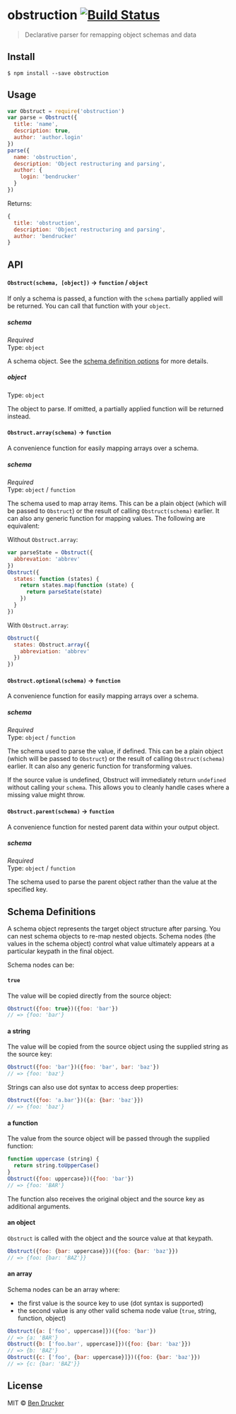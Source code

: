 # obstruction [![Build Status](https://travis-ci.org/bendrucker/obstruction.svg?branch=master)](https://travis-ci.org/bendrucker/obstruction)

> Declarative parser for remapping object schemas and data

## Install

```
$ npm install --save obstruction
```


## Usage

```js
var Obstruct = require('obstruction')
var parse = Obstruct({
  title: 'name',
  description: true,
  author: 'author.login'
})
parse({
  name: 'obstruction',
  description: 'Object restructuring and parsing',
  author: {
    login: 'bendrucker'
  }
})
```

Returns:

```js
{
  title: 'obstruction',
  description: 'Object restructuring and parsing',
  author: 'bendrucker'
}
```

## API

#### `Obstruct(schema, [object])` -> `function` / `object`

If only a schema is passed, a function with the `schema` partially applied will be returned. You can call that function with your `object`.

##### schema

*Required*  
Type: `object`

A schema object. See the [schema definition options](#schema-definition) for more details.

##### object

Type: `object`  

The object to parse. If omitted, a partially applied function will be returned instead.

#### `Obstruct.array(schema)` -> `function`

A convenience function for easily mapping arrays over a schema.

##### schema

*Required*  
Type: `object` / `function`

The schema used to map array items. This can be a plain object (which will be passed to `Obstruct`) or the result of calling `Obstruct(schema)` earlier. It can also any generic function for mapping values. The following are equivalent:

Without `Obstruct.array`:

```js
var parseState = Obstruct({
  abbrevation: 'abbrev'
})
Obstruct({
  states: function (states) {
    return states.map(function (state) {
      return parseState(state)
    })
  }
})
```

With `Obstruct.array`:

```js
Obstruct({
  states: Obstruct.array({
    abbreviation: 'abbrev'
  })
})
```

#### `Obstruct.optional(schema)` -> `function`

A convenience function for easily mapping arrays over a schema.

##### schema

*Required*  
Type: `object` / `function`

The schema used to parse the value, if defined. This can be a plain object (which will be passed to `Obstruct`) or the result of calling `Obstruct(schema)` earlier. It can also any generic function for transforming values.

If the source value is undefined, Obstruct will immediately return `undefined` without calling your `schema`. This allows you to cleanly handle cases where a missing value might throw.

#### `Obstruct.parent(schema)` -> `function`

A convenience function for nested parent data within your output object.

##### schema

*Required*  
Type: `object` / `function`

The schema used to parse the parent object rather than the value at the specified key.

## Schema Definitions

A schema object represents the target object structure after parsing. You can nest schema objects to re-map nested objects. Schema nodes (the values in the schema object) control what value ultimately appears at a particular keypath in the final object.

Schema nodes can be:

#### `true`

The value will be copied directly from the source object:

```js
Obstruct({foo: true})({foo: 'bar'})
// => {foo: 'bar'}
```

#### a string

The value will be copied from the source object using the supplied string as the source key:

```js
Obstruct({foo: 'bar'})({foo: 'bar', bar: 'baz'})
// => {foo: 'baz'}
```

Strings can also use dot syntax to access deep properties:

```js
Obstruct({foo: 'a.bar'})({a: {bar: 'baz'}})
// => {foo: 'baz'}
```

#### a function

The value from the source object will be passed through the supplied function:

```js
function uppercase (string) {
  return string.toUpperCase()
}
Obstruct({foo: uppercase})({foo: 'bar'})
// => {foo: 'BAR'}
```

The function also receives the original object and the source key as additional arguments.

#### an object

`Obstruct` is called with the object and the source value at that keypath.

```js
Obstruct({foo: {bar: uppercase}})({foo: {bar: 'baz'}})
// => {foo: {bar: 'BAZ'}}
```

#### an array

Schema nodes can be an array where:

* the first value is the source key to use (dot syntax is supported)
* the second value is any other valid schema node value (`true`, string, function, object)

```js
Obstruct({a: ['foo', uppercase]})({foo: 'bar'})
// => {a: 'BAR'}
Obstruct({b: ['foo.bar', uppercase]})({foo: {bar: 'baz'}})
// => {b: 'BAZ'}
Obstruct({c: ['foo', {bar: uppercase}]})({foo: {bar: 'baz'}})
// => {c: {bar: 'BAZ'}}
```

## License

MIT © [Ben Drucker](http://bendrucker.me)
